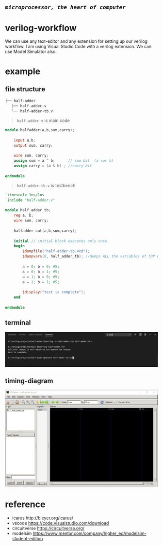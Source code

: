  ## **_`microprocessor, the heart of computer`_**

# verilog-workflow

We can use any text-editor and any extension for setting up our verilog workflow. I am using Visual Studio Code with a verilog extension. 
We can use Model Simulator also. 

# example 

## file structure 

```bash
├── half-adder
   ├── half-adder.v
   └── half-adder-tb.v
```
> `half-adder.v` is main code 

```verilog
module halfadder(a,b,sum,carry);

    input a,b;
    output sum, carry;

    wire sum, carry;
    assign sum = a ^ b;      // sum bit  (a xor b)
    assign carry = (a & b) ; //carry bit

endmodule 
```

> `half-adder-tb.v` is testbench

```verilog
`timescale 1ns/1ns
`include "half-adder.v"

module half_adder_tb;
    reg a, b;
    wire sum, carry;

    halfadder uut(a,b,sum,carry);
  
    initial // initial block executes only once
    begin
        $dumpfile("half-adder-tb.vcd"); 
        $dumpvars(0, half_adder_tb); //dumps ALL the variables of tOP module and all the variables in ALL lower level modules instantiated by this top module
       
        a = 0; b = 0; #5;
        a = 0; b = 1; #5;
        a = 1; b = 0; #5;
        a = 1; b = 1; #5;
        
        $display("test is complete");
    end

endmodule

```

## terminal

<img src="terminal.png">

## timing-diagram

<img src="gtkwave.gif">

# reference

- icarus   http://bleyer.org/icarus/
- vscode   https://code.visualstudio.com/download
- circuitverse https://circuitverse.org/
- modelsim https://www.mentor.com/company/higher_ed/modelsim-student-edition

